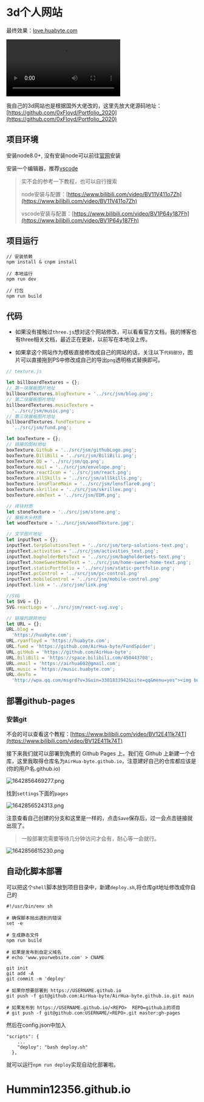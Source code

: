 # 3d个人网站

最终效果：[love.huabyte.com](love.huabyte.com)

<video autoplay src="https://assets.huabyte.com/blog/image/Tab-1645529042263.webm"></video>

我自己的3d网站也是根据国外大佬改的，这里先放大佬源码地址：[https://github.com/0xFloyd/Portfolio_2020](https://github.com/0xFloyd/Portfolio_2020)

## 项目环境

安装node8.0+, 没有安装node可以前往[官网](https://nodejs.org/zh-cn/)安装

安装一个编辑器，推荐[vscode](https://code.visualstudio.com/)

> 实不会的参考一下教程，也可以自行搜索
>
> node安装与配置：[https://www.bilibili.com/video/BV11V411o7Zh](https://www.bilibili.com/video/BV11V411o7Zh)
>
> vscode安装与配置：[https://www.bilibili.com/video/BV1P64y187Fh](https://www.bilibili.com/video/BV1P64y187Fh)

## 项目运行

```
// 安装依赖
npm install & cnpm install

// 本地运行
npm run dev

// 打包
npm run build
```

## 代码

+ 如果没有接触过`three.js`想对这个网站修改，可以看看官方文档，我的博客也有three相关文档，最近正在更新，以前写在本地没上传。

+ 如果拿这个网站作为模板直接修改成自己的网站的话，关注以下`代码部分`，图片可以直接拖到PS中修改成自己的导出`png`透明格式替换即可。

```js
// texture.js

let billboardTextures = {};
// 第一块展板图片地址
billboardTextures.blogTexture = '../src/jsm/blog.png';
// 第二块展板图片地址
billboardTextures.musicTexture =
  '../src/jsm/music.png';
// 第三块展板图片地址
billboardTextures.fundTexture =
  '../src/jsm/fund.png';

let boxTexture = {};
// 链接的图标地址
boxTexture.Github = '../src/jsm/githubLogo.png';
boxTexture.BiliBili = '../src/jsm/BiliBili.png';
boxTexture.QQ = '../src/jsm/qq.png';
boxTexture.mail = '../src/jsm/envelope.png';
boxTexture.reactIcon = '../src/jsm/react.png';
boxTexture.allSkills = '../src/jsm/allSkills.png';
boxTexture.lensFlareMain = '../src/jsm/lensflare0.png';
boxTexture.skrillex = '../src/jsm/skrillex.png';
boxTexture.edmText = '../src/jsm/EDM.png';

// 砖块材质
let stoneTexture = '../src/jsm/stone.png';
// 展板木头材质
let woodTexture = '../src/jsm/woodTexture.jpg';

// 文字图片地址
let inputText = {};
inputText.terpSolutionsText = '../src/jsm/terp-solutions-text.png';
inputText.activities = '../src/jsm/activities_text.png';
inputText.bagholderBetsText = '../src/jsm/bagholderbets-text.png';
inputText.homeSweetHomeText = '../src/jsm/home-sweet-home-text.png';
inputText.staticPortfolio = '../src/jsm/static-portfolio.png';
inputText.pcControl = '../src/jsm/pc-control.png'
inputText.mobileControl = '../src/jsm/mobile-control.png'
inputText.link = '../src/jsm/link.png'

//SVG
let SVG = {};
SVG.reactLogo = '../src/jsm/react-svg.svg';

// 链接的跳转地址
let URL = {};
URL.blog =
  'https://huabyte.com';
URL.ryanfloyd = 'https://huabyte.com';
URL.fund = 'https://github.com/AirHua-byte/FundSpider';
URL.gitHub = 'https://github.com/AirHua-byte';
URL.BiliBili = 'https://space.bilibili.com/450443708';
URL.email = 'https://airhua602@gmail.com';
URL.music = 'https://music.huabyte.com';
URL.devTo =
  'http://wpa.qq.com/msgrd?v=3&uin=3301833942&site=qq&menu=yes"><img border="0" src="http://wpa.qq.com/pa?p=2:3301833942:41';
```

## 部署github-pages

### 安装git

不会的可以查看这个教程：[https://www.bilibili.com/video/BV12E411k74T](https://www.bilibili.com/video/BV12E411k74T)

接下来我们就可以部署到免费的 Github Pages 上。我们在 Github 上新建一个仓库，这里我取得仓库名为`AirHua-byte.github.io`，注意建好自己的仓库都应该是(你的用户名.github.io)

![1642856469277.png](https://p9-juejin.byteimg.com/tos-cn-i-k3u1fbpfcp/e1da9488e0984d94b0be2e91229d17bc~tplv-k3u1fbpfcp-watermark.image?)

找到`settings`下面的`pages`

![1642856524313.png](https://p3-juejin.byteimg.com/tos-cn-i-k3u1fbpfcp/8f6ef96c1e074c639580daabfb935b09~tplv-k3u1fbpfcp-watermark.image?)

注意查看自己创建的分支和这里是一样的，点击`Save`保存后，过一会点击链接就出现了。

> 一般部署完需要等待几分钟访问才会有，耐心等一会就行。

![1642856615230.png](https://p1-juejin.byteimg.com/tos-cn-i-k3u1fbpfcp/8edf097917fb4c7294fb43b6fd9fa7c0~tplv-k3u1fbpfcp-watermark.image?)

## 自动化脚本部署

可以把这个`shell`脚本放到项目目录中，新建`deploy.sh`,将仓库git地址修改成你自己的

```shell
#!/usr/bin/env sh

# 确保脚本抛出遇到的错误
set -e

# 生成静态文件
npm run build

# 如果是发布到自定义域名
# echo 'www.yourwebsite.com' > CNAME

git init
git add -A
git commit -m 'deploy'

# 如果你想要部署到 https://USERNAME.github.io
git push -f git@github.com:AirHua-byte/AirHua-byte.github.io.git main

# 如果发布到 https://USERNAME.github.io/<REPO>  REPO=github上的项目
# git push -f git@github.com:USERNAME/<REPO>.git master:gh-pages

```

然后在config.json中加入

```
"scripts": {
	...
    "deploy": "bash deploy.sh"
  },
```

就可以运行`npm run deploy`实现自动化部署啦。
# Hummin12356.github.io
